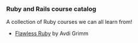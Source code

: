 ### Ruby and Rails course catalog

A collection of Ruby courses we can all learn from!

- [Flawless Ruby](https://learn.avdi.codes/courses/flawless-ruby/) by Avdi Grimm
